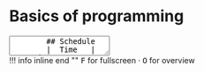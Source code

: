 # Basics of programming

<div class="reveal deck1">
  <div class="slides">
    <section data-markdown>
      <textarea data-template>
        ## Schedule
        |  Time   | Event |
        |:-------:|:------|
        | 2:00 pm | Welcoming and briefing |
        | 2:10 pm | Basic of general programming, Arduino programming, and robot control mechanism |
        | 2:40 pm | Arduino coding tutorials with little turtle robot from keyestudio |
        | 3:20 pm | Quick challenge |
        | 4:00 pm | See you around |
        ---
        # Welcome to Robotic Workshop
        by Sunway University, School of Engineering and Technology
        ---
        ## Health & Safety
        Fire extinguishers &middot; First aid kits &middot; Exits &middot; Staircase &middot; Water &middot; Shoes
        ---
        ## Introduction
        We will be using the little turtle robot from keyestudio with Arduino programming<br>
        ![keyestudio robot](https://wiki.keyestudio.com/images/2/25/%E5%9B%BE%E7%89%871_-_ks0364.png){ style="height:300px" }
      </textarea>
    </section>
  </div>
</div>
!!! info inline end ""
    <kbd>F</kbd> for fullscreen &middot;
    <kbd>O</kbd> for overview